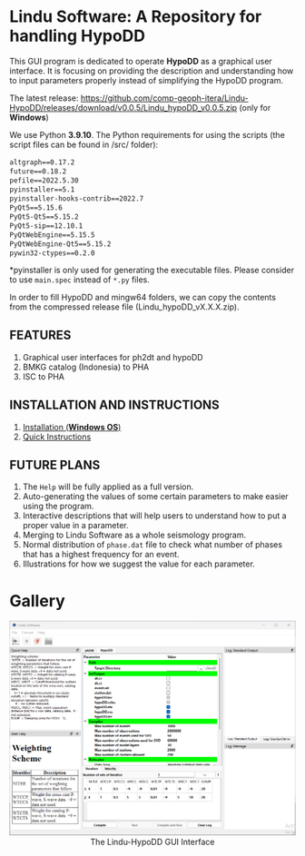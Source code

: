 # Lindu Software: A Repository for handling HypoDD

This GUI program is dedicated to operate **HypoDD** as a graphical user interface. It is focusing on providing the description and understanding how to input parameters properly instead of simplifying the HypoDD program.

The latest release: https://github.com/comp-geoph-itera/Lindu-HypoDD/releases/download/v0.0.5/Lindu_hypoDD_v0.0.5.zip (only for **Windows**)

We use Python **3.9.10**. The Python requirements for using the scripts (the script files can be found in /src/ folder):

```
altgraph==0.17.2
future==0.18.2
pefile==2022.5.30
pyinstaller==5.1
pyinstaller-hooks-contrib==2022.7
PyQt5==5.15.6
PyQt5-Qt5==5.15.2
PyQt5-sip==12.10.1
PyQtWebEngine==5.15.5
PyQtWebEngine-Qt5==5.15.2
pywin32-ctypes==0.2.0
```

*pyinstaller is only used for generating the executable files. Please consider to use `main.spec` instead of `*.py` files.

In order to fill HypoDD and mingw64 folders, we can copy the contents from the compressed release file (Lindu_hypoDD_vX.X.X.zip).

## FEATURES

1. Graphical user interfaces for ph2dt and hypoDD
2. BMKG catalog (Indonesia) to PHA
3. ISC to PHA

## INSTALLATION AND INSTRUCTIONS

1. [Installation (**Windows OS**)](https://github.com/comp-geoph-itera/Lindu-HypoDD/blob/master/doc/01_installation.md)
2. [Quick Instructions](https://github.com/comp-geoph-itera/Lindu-HypoDD/blob/master/doc/02_instructions.md)

## FUTURE PLANS

1. The `Help` will be fully applied as a full version.
2. Auto-generating the values of some certain parameters to make easier using the program.
3. Interactive descriptions that will help users to understand how to put a proper value in a parameter.
4. Merging to Lindu Software as a whole seismology program.
5. Normal distribution of `phase.dat` file to check what number of phases that has a highest frequency for an event.
6. Illustrations for how we suggest the value for each parameter. 

# Gallery
<p align="center">
	<img src="/src/figs/lindu-hypoDD-1.png" alt="The Lindu-HypoDD GUI Interface" width="800"/>
	<br>
	The Lindu-HypoDD GUI Interface
	<br>	
</p>
